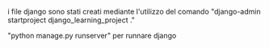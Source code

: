 i file django sono stati creati mediante l'utilizzo del comando "django-admin startproject django_learning_project ."

"python manage.py runserver" per runnare django